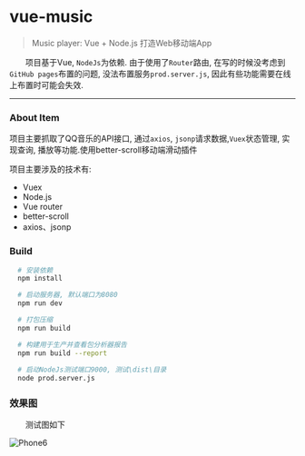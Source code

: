# vue-music
> Music player: Vue + Node.js 打造Web移动端App

&emsp;&emsp;项目基于Vue, `NodeJs`为依赖. 由于使用了`Router`路由, 在写的时候没考虑到`GitHub pages`布置的问题, 没法布置服务`prod.server.js`, 因此有些功能需要在线上布置时可能会失效.

---
### About Item
项目主要抓取了QQ音乐的API接口, 通过`axios`, `jsonp`请求数据,`Vuex`状态管理, 实现查询, 播放等功能.使用better-scroll移动端滑动插件

项目主要涉及的技术有: 
 - Vuex
 - Node.js
 - Vue router
 - better-scroll
 - axios、jsonp

### Build
``` bash
  # 安装依赖
  npm install

  # 启动服务器, 默认端口为8080
  npm run dev

  # 打包压缩
  npm run build

  # 构建用于生产并查看包分析器报告
  npm run build --report
  
  # 启动NodeJs测试端口9000, 测试\dist\目录
  node prod.server.js
```

### 效果图
&emsp;&emsp;测试图如下

![Phone6](https://ws1.sinaimg.cn/mw690/e48206bbgy1fldcpj9sasj20ey0ug44i.jpg)

